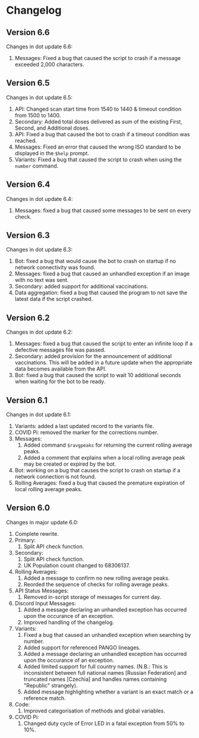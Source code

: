 # Changelog
## Version 6.6
Changes in dot update 6.6:
1. Messages: Fixed a bug that caused the script to crash if a message exceeded 2,000 characters. 
## Version 6.5
Changes in dot update 6.5:
1. API: Changed scan start time from 1540 to 1440 & timeout condition from 1500 to 1400.
2. Secondary: Added total doses delivered as sum of the existing First, Second, and Additional doses.
3. API: Fixed a bug that caused the bot to crash if a timeout condition was reached.
4. Messages: Fixed an error that caused the wrong ISO standard to be displayed in the `$help` prompt.
5. Variants: Fixed a bug that caused the script to crash when using the `number` command.
## Version 6.4
Changes in dot update 6.4:
1. Messages: fixed a bug that caused some messages to be sent on every check.
## Version 6.3
Changes in dot update 6.3:
1. Bot: fixed a bug that would cause the bot to crash on startup if no network connectivity was found.
2. Messages: fixed a bug that caused an unhandled exception if an image with no text was sent.
3. Secondary: added support for additional vaccinations.
4. Data aggregation: fixed a bug that caused the program to not save the latest data if the script crashed.
## Version 6.2
Changes in dot update 6.2:
1. Messages: fixed a bug that caused the script to enter an infinite loop if a defective messages file was passed.
2. Secondary: added provision for the announcement of additional vaccinations. This will be added in a future update when the appropriate data becomes available from the API.
3. Bot: fixed a bug that caused the script to wait 10 additional seconds when waiting for the bot to be ready.
## Version 6.1
Changes in dot update 6.1:
1. Variants: added a last updated record to the variants file.
2. COVID Pi: removed the marker for the corrections number.
3. Messages:
    1. Added command `$ravgpeaks` for returning the current rolling average peaks.
    2. Added a comment that explains when a local rolling average peak may be created or expired by the bot.
4. Bot: working on a bug that causes the script to crash on startup if a network connection is not found.
5. Rolling Averages: fixed a bug that caused the premature expiration of local rolling average peaks.
## Version 6.0
Changes in major update 6.0:
1. Complete rewrite.
2. Primary:
    1. Split API check function.
3. Secondary:
    1. Split API check function.
    2. UK Population count changed to 68306137.
4. Rolling Averages:
    1. Added a message to confirm no new rolling average peaks.
    2. Reorded the sequence of checks for rolling average peaks.
5. API Status Messages:
    1. Removed in-script storage of messages for current day.
6. Discord Input Messages:
    1. Added a message declaring an unhandled exception has occurred upon the occurance of an exception.
    2. Improved handling of the changelog.
7. Variants:
    1. Fixed a bug that caused an unhandled exception when searching by number.
    2. Added support for referenced PANGO lineages.
    3. Added a message declaring an unhandled exception has occurred upon the occurance of an exception.
    4. Added limited support for full country names. (N.B.: This is inconsistent between full national names [Russian Federation] and truncated names [Czechia] and handles names containing "Republic" strangely).
    5. Added message highlighting whether a variant is an exact match or a reference match.
8. Code:
    1. Improved categorisation of methods and global variables.
9. COVID Pi:
    1. Changed duty cycle of Error LED in a fatal exception from 50% to 10%.